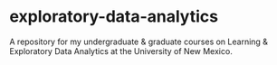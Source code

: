 # exploratory-data-analytics
A repository for my undergraduate & graduate courses on Learning & Exploratory Data Analytics at the University of New Mexico.
